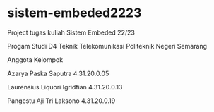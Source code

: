 # sistem-embeded2223
Project tugas kuliah Sistem Embeded 22/23

Progam Studi D4 Teknik Telekomunikasi Politeknik Negeri Semarang

Anggota Kelompok

Azarya Paska Saputra 4.31.20.0.05

Laurensius Liquori Igridfian 4.31.20.0.13

Pangestu Aji Tri Laksono 4.31.20.0.19
